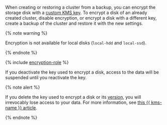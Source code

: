 When creating or restoring a cluster from a backup, you can encrypt the storage disk with a [custom KMS key](../../kms/concepts/key.md). To encrypt a disk of an already created cluster, disable encryption, or encrypt a disk with a different key, create a backup of the cluster and restore it with the new settings.

{% note warning %}

Encryption is not available for local disks (`local-hdd` and `local-ssd`).

{% endnote %}

{% include [encryption-role](../compute/encryption-role.md) %}

If you deactivate the key used to encrypt a disk, access to the data will be suspended until you reactivate the key.

{% note alert %}

If you delete the key used to encrypt a disk or its [version](../../kms/concepts/version.md), you will irrevocably lose access to your data. For more information, see [this {{ kms-name }} article](../../kms/concepts/version.md#version-distruct).

{% endnote %}
